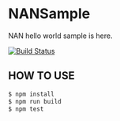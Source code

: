 NANSample
=========

NAN hello world sample is here.

[![Build Status](https://travis-ci.org/yosuke-furukawa/NANSample.svg?branch=master)](https://travis-ci.org/yosuke-furukawa/NANSample)


HOW TO USE
----------

```sh
$ npm install
$ npm run build
$ npm test
```
